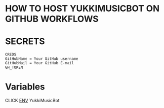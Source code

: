 # HOW TO HOST YUKKIMUSICBOT ON GITHUB WORKFLOWS

# SECRETS
```  
CREDS
GitHubName = Your GitHub username
GitHubMail = Your GitHub E-mail
GH_TOKEN
```  
# Variables

CLICK [ENV](https://github.com/gsweq11/YukkiMusicBot/blob/master/sample.env) YukkiMusicBot
  
  

